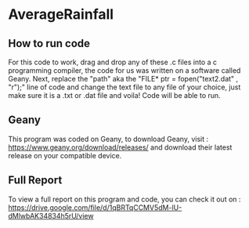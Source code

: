 # AverageRainfall

## How to run code
For this code to work, drag and drop any of these .c files into a c programming compiler, the code for us was written on a software called Geany. 
Next, replace the "path" aka the "FILE* ptr = fopen("text2.dat" , "r");" line of code and change the text file to any file of your choice, just make 
sure it is a .txt or .dat file and voila! Code will be able to run.

## Geany
This program was coded on Geany, to download Geany, visit : https://www.geany.org/download/releases/ and download their latest release on your compatible device.

## Full Report 
To view a full report on this program and code, you can check it out on : https://drive.google.com/file/d/1qBRTqCCMV5dM-lU-dMlwbAK34834h5rU/view
